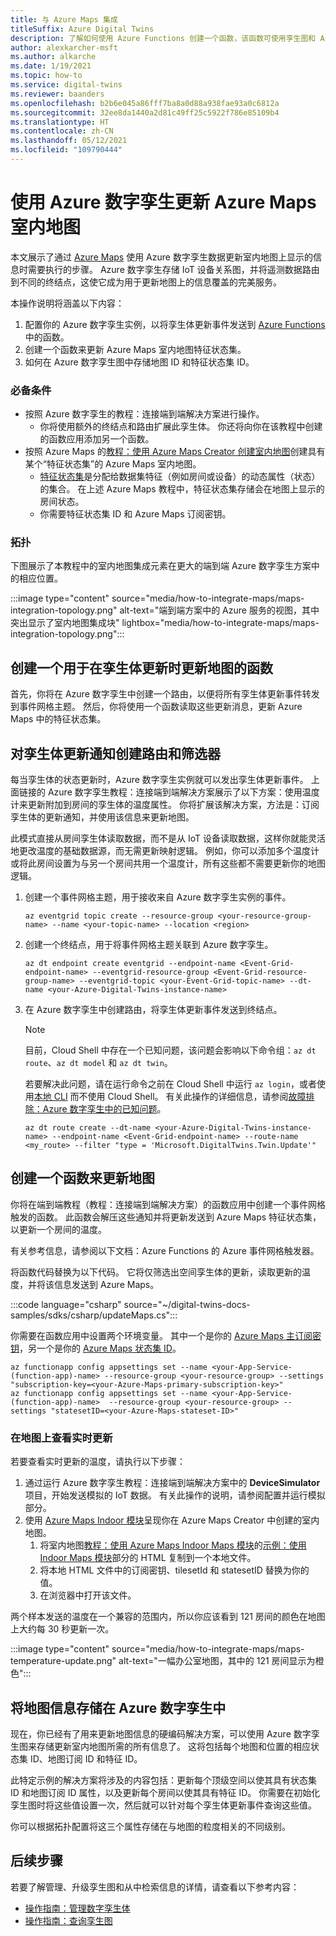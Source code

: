 ```yaml
---
title: 与 Azure Maps 集成
titleSuffix: Azure Digital Twins
description: 了解如何使用 Azure Functions 创建一个函数，该函数可使用孪生图和 Azure 数字孪生通知来更新 Azure Maps 室内地图。
author: alexkarcher-msft
ms.author: alkarche
ms.date: 1/19/2021
ms.topic: how-to
ms.service: digital-twins
ms.reviewer: baanders
ms.openlocfilehash: b2b6e045a86fff7ba8a0d88a938fae93a0c6812a
ms.sourcegitcommit: 32ee8da1440a2d81c49ff25c5922f786e85109b4
ms.translationtype: HT
ms.contentlocale: zh-CN
ms.lasthandoff: 05/12/2021
ms.locfileid: "109790444"
---
```

# <a name="use-azure-digital-twins-to-update-an-azure-maps-indoor-map"></a>使用 Azure 数字孪生更新 Azure Maps 室内地图

本文展示了通过 [Azure Maps](../azure-maps/about-azure-maps.md) 使用 Azure 数字孪生数据更新室内地图上显示的信息时需要执行的步骤。 Azure 数字孪生存储 IoT 设备关系图，并将遥测数据路由到不同的终结点，这使它成为用于更新地图上的信息覆盖的完美服务。

本操作说明将涵盖以下内容：

1. 配置你的 Azure 数字孪生实例，以将孪生体更新事件发送到 [Azure Functions](../azure-functions/functions-overview.md) 中的函数。
2. 创建一个函数来更新 Azure Maps 室内地图特征状态集。
3. 如何在 Azure 数字孪生图中存储地图 ID 和特征状态集 ID。

### <a name="prerequisites"></a>必备条件

* 按照 Azure 数字孪生的教程：连接端到端解决方案进行操作。
    * 你将使用额外的终结点和路由扩展此孪生体。 你还将向你在该教程中创建的函数应用添加另一个函数。 
* 按照 Azure Maps 的[教程：使用 Azure Maps Creator 创建室内地图](../azure-maps/tutorial-creator-indoor-maps.md)创建具有某个“特征状态集”的 Azure Maps 室内地图。
    * [特征状态集](../azure-maps/creator-indoor-maps.md#feature-statesets)是分配给数据集特征（例如房间或设备）的动态属性（状态）的集合。 在上述 Azure Maps 教程中，特征状态集存储会在地图上显示的房间状态。
    * 你需要特征状态集 ID 和 Azure Maps 订阅密钥。

### <a name="topology"></a>拓扑

下图展示了本教程中的室内地图集成元素在更大的端到端 Azure 数字孪生方案中的相应位置。

:::image type="content" source="media/how-to-integrate-maps/maps-integration-topology.png" alt-text="端到端方案中的 Azure 服务的视图，其中突出显示了室内地图集成块" lightbox="media/how-to-integrate-maps/maps-integration-topology.png":::

## <a name="create-a-function-to-update-a-map-when-twins-update"></a>创建一个用于在孪生体更新时更新地图的函数

首先，你将在 Azure 数字孪生中创建一个路由，以便将所有孪生体更新事件转发到事件网格主题。 然后，你将使用一个函数读取这些更新消息，更新 Azure Maps 中的特征状态集。 

## <a name="create-a-route-and-filter-to-twin-update-notifications"></a>对孪生体更新通知创建路由和筛选器

每当孪生体的状态更新时，Azure 数字孪生实例就可以发出孪生体更新事件。 上面链接的 Azure 数字孪生教程：连接端到端解决方案展示了以下方案：使用温度计来更新附加到房间的孪生体的温度属性。 你将扩展该解决方案，方法是：订阅孪生体的更新通知，并使用该信息来更新地图。

此模式直接从房间孪生体读取数据，而不是从 IoT 设备读取数据，这样你就能灵活地更改温度的基础数据源，而无需更新映射逻辑。 例如，你可以添加多个温度计或将此房间设置为与另一个房间共用一个温度计，所有这些都不需要更新你的地图逻辑。

1. 创建一个事件网格主题，用于接收来自 Azure 数字孪生实例的事件。
    ```azurecli-interactive
    az eventgrid topic create --resource-group <your-resource-group-name> --name <your-topic-name> --location <region>
    ```

2. 创建一个终结点，用于将事件网格主题关联到 Azure 数字孪生。
    ```azurecli-interactive
    az dt endpoint create eventgrid --endpoint-name <Event-Grid-endpoint-name> --eventgrid-resource-group <Event-Grid-resource-group-name> --eventgrid-topic <your-Event-Grid-topic-name> --dt-name <your-Azure-Digital-Twins-instance-name>
    ```

3. 在 Azure 数字孪生中创建路由，将孪生体更新事件发送到终结点。

    >[!NOTE]
    >目前，Cloud Shell 中存在一个已知问题，该问题会影响以下命令组：`az dt route`、`az dt model` 和 `az dt twin`。
    >
    >若要解决此问题，请在运行命令之前在 Cloud Shell 中运行 `az login`，或者使用[本地 CLI](/cli/azure/install-azure-cli) 而不使用 Cloud Shell。 有关此操作的详细信息，请参阅[故障排除：Azure 数字孪生中的已知问题](troubleshoot-known-issues.md#400-client-error-bad-request-in-cloud-shell)。

    ```azurecli-interactive
    az dt route create --dt-name <your-Azure-Digital-Twins-instance-name> --endpoint-name <Event-Grid-endpoint-name> --route-name <my_route> --filter "type = 'Microsoft.DigitalTwins.Twin.Update'"
    ```

## <a name="create-a-function-to-update-maps"></a>创建一个函数来更新地图

你将在端到端教程（教程：连接端到端解决方案）的函数应用中创建一个事件网格触发的函数。 此函数会解压这些通知并将更新发送到 Azure Maps 特征状态集，以更新一个房间的温度。

有关参考信息，请参阅以下文档：Azure Functions 的 Azure 事件网格触发器。

将函数代码替换为以下代码。 它将仅筛选出空间孪生体的更新，读取更新的温度，并将该信息发送到 Azure Maps。

:::code language="csharp" source="~/digital-twins-docs-samples/sdks/csharp/updateMaps.cs":::

你需要在函数应用中设置两个环境变量。 其中一个是你的 [Azure Maps 主订阅密钥](../azure-maps/quick-demo-map-app.md#get-the-primary-key-for-your-account)，另一个是你的 [Azure Maps 状态集 ID](../azure-maps/tutorial-creator-indoor-maps.md#create-a-feature-stateset)。

```azurecli-interactive
az functionapp config appsettings set --name <your-App-Service-(function-app)-name> --resource-group <your-resource-group> --settings "subscription-key=<your-Azure-Maps-primary-subscription-key>"
az functionapp config appsettings set --name <your-App-Service-(function-app)-name>  --resource-group <your-resource-group> --settings "statesetID=<your-Azure-Maps-stateset-ID>"
```

### <a name="view-live-updates-on-your-map"></a>在地图上查看实时更新

若要查看实时更新的温度，请执行以下步骤：

1. 通过运行 Azure 数字孪生教程：连接端到端解决方案中的 **DeviceSimulator** 项目，开始发送模拟的 IoT 数据。 有关此操作的说明，请参阅配置并运行模拟部分。
2. 使用 [Azure Maps Indoor 模块](../azure-maps/how-to-use-indoor-module.md)呈现你在 Azure Maps Creator 中创建的室内地图。
    1. 将室内地图[教程：使用 Azure Maps Indoor Maps 模块](../azure-maps/how-to-use-indoor-module.md)的[示例：使用 Indoor Maps 模块](../azure-maps/how-to-use-indoor-module.md#example-use-the-indoor-maps-module)部分的 HTML 复制到一个本地文件。
    1. 将本地 HTML 文件中的订阅密钥、tilesetId 和 statesetID 替换为你的值。
    1. 在浏览器中打开该文件。

两个样本发送的温度在一个兼容的范围内，所以你应该看到 121 房间的颜色在地图上大约每 30 秒更新一次。

:::image type="content" source="media/how-to-integrate-maps/maps-temperature-update.png" alt-text="一幅办公室地图，其中的 121 房间显示为橙色":::

## <a name="store-your-maps-information-in-azure-digital-twins"></a>将地图信息存储在 Azure 数字孪生中

现在，你已经有了用来更新地图信息的硬编码解决方案，可以使用 Azure 数字孪生图来存储更新室内地图所需的所有信息了。 这将包括每个地图和位置的相应状态集 ID、地图订阅 ID 和特征 ID。 

此特定示例的解决方案将涉及的内容包括：更新每个顶级空间以使其具有状态集 ID 和地图订阅 ID 属性，以及更新每个房间以使其具有特征 ID。 你需要在初始化孪生图时将这些值设置一次，然后就可以针对每个孪生体更新事件查询这些值。

你可以根据拓扑配置将这三个属性存储在与地图的粒度相关的不同级别。

## <a name="next-steps"></a>后续步骤

若要了解管理、升级孪生图和从中检索信息的详情，请查看以下参考内容：

* [操作指南：管理数字孪生体](./how-to-manage-twin.md)
* [操作指南：查询孪生图](./how-to-query-graph.md)
